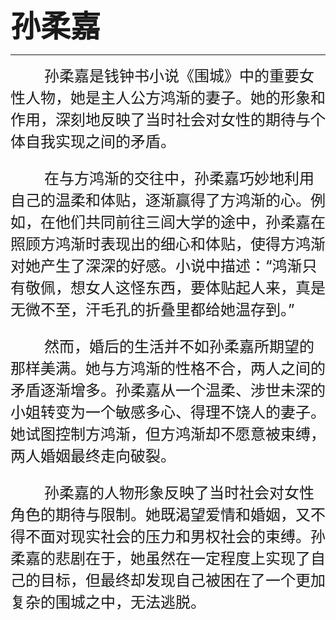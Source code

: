 <font size=7>**孙柔嘉**</font>

---

<font size=5>&nbsp;&nbsp;&nbsp;&nbsp;&nbsp;&nbsp;&nbsp;&nbsp;孙柔嘉是钱钟书小说《围城》中的重要女性人物，她是主人公方鸿渐的妻子。她的形象和作用，深刻地反映了当时社会对女性的期待与个体自我实现之间的矛盾。<br>

&nbsp;&nbsp;&nbsp;&nbsp;&nbsp;&nbsp;&nbsp;&nbsp;在与方鸿渐的交往中，孙柔嘉巧妙地利用自己的温柔和体贴，逐渐赢得了方鸿渐的心。例如，在他们共同前往三闾大学的途中，孙柔嘉在照顾方鸿渐时表现出的细心和体贴，使得方鸿渐对她产生了深深的好感。小说中描述：“鸿渐只有敬佩，想女人这怪东西，要体贴起人来，真是无微不至，汗毛孔的折叠里都给她温存到。”<br>

&nbsp;&nbsp;&nbsp;&nbsp;&nbsp;&nbsp;&nbsp;&nbsp;然而，婚后的生活并不如孙柔嘉所期望的那样美满。她与方鸿渐的性格不合，两人之间的矛盾逐渐增多。孙柔嘉从一个温柔、涉世未深的小姐转变为一个敏感多心、得理不饶人的妻子。她试图控制方鸿渐，但方鸿渐却不愿意被束缚，两人婚姻最终走向破裂。<br>

&nbsp;&nbsp;&nbsp;&nbsp;&nbsp;&nbsp;&nbsp;&nbsp;孙柔嘉的人物形象反映了当时社会对女性角色的期待与限制。她既渴望爱情和婚姻，又不得不面对现实社会的压力和男权社会的束缚。孙柔嘉的悲剧在于，她虽然在一定程度上实现了自己的目标，但最终却发现自己被困在了一个更加复杂的围城之中，无法逃脱。